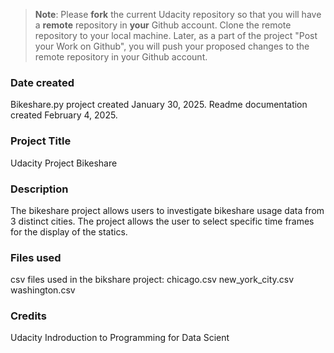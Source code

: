 >**Note**: Please **fork** the current Udacity repository so that you will have a **remote** repository in **your** Github account. Clone the remote repository to your local machine. Later, as a part of the project "Post your Work on Github", you will push your proposed changes to the remote repository in your Github account.

### Date created
Bikeshare.py project created January 30, 2025.
Readme documentation created February 4, 2025.

### Project Title
Udacity Project Bikeshare

### Description
The bikeshare project allows users to investigate bikeshare usage data from 3 distinct cities.  The project allows the user to select specific time frames for the display of the statics.

### Files used
csv files used in the bikshare project:
    chicago.csv
    new_york_city.csv
    washington.csv

### Credits
Udacity Indroduction to Programming for Data Scient

